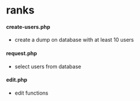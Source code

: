 # ranks


#### create-users.php
- create a dump on database with at least 10 users

#### request.php
- select users from database

#### edit.php
- edit functions 
